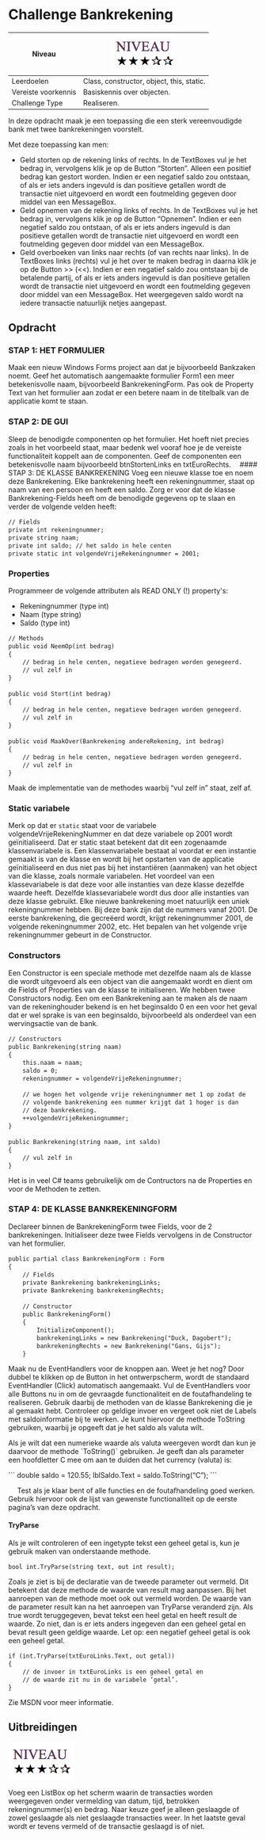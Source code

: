 # Challenge Bankrekening

| Niveau | ![](figures/niveau3.png "niveau") |
| --- | --- |
| Leerdoelen | Class, constructor, object, this, static. |
| Vereiste voorkennis | Basiskennis over objecten. |
| Challenge Type | Realiseren. |



In deze opdracht maak je een toepassing die een sterk vereenvoudigde bank met twee bankrekeningen voorstelt.

Met deze toepassing kan men:
- Geld storten op de rekening links of rechts. In de TextBoxes vul je het bedrag in, vervolgens klik je op de Button “Storten”. Alleen een positief bedrag kan gestort worden. Indien er een negatief saldo zou ontstaan, of als er iets anders ingevuld is dan positieve getallen wordt de transactie niet uitgevoerd en wordt een foutmelding gegeven door middel van een MessageBox.
- Geld opnemen van de rekening links of rechts. In de TextBoxes vul je het bedrag in, vervolgens klik je op de Button “Opnemen”. Indien er een negatief saldo zou ontstaan, of als er iets anders ingevuld is dan positieve getallen wordt de transactie niet uitgevoerd en wordt een foutmelding gegeven door middel van een MessageBox.
- Geld overboeken van links naar rechts (of van rechts naar links). In de TextBoxes links (rechts) vul je het over te maken bedrag in daarna klik je op de Button &gt;&gt;  (&lt;&lt;).  Indien er een negatief saldo zou ontstaan bij de betalende partij, of als er iets anders ingevuld is dan positieve getallen wordt de transactie niet uitgevoerd en wordt een foutmelding gegeven door middel van een MessageBox.
Het weergegeven saldo wordt na iedere transactie natuurlijk netjes aangepast.

## Opdracht

### STAP 1: HET FORMULIER

Maak een nieuw Windows Forms project aan dat je bijvoorbeeld Bankzaken noemt. Geef het automatisch aangemaakte formulier Form1 een meer betekenisvolle naam, bijvoorbeeld BankrekeningForm. Pas ook de Property Text van het formulier aan zodat er een betere naam in de titelbalk van de applicatie komt te staan.

### STAP 2: DE GUI

Sleep de benodigde componenten op het formulier. Het hoeft niet precies zoals in het voorbeeld staat, maar bedenk wel vooraf hoe je de vereiste functionaliteit koppelt aan de componenten. Geef de componenten een betekenisvolle naam bijvoorbeeld btnStortenLinks en txtEuroRechts.
 #### STAP 3: DE KLASSE BANKREKENING
Voeg een nieuwe klasse toe en noem deze Bankrekening. Elke bankrekening heeft een rekeningnummer, staat op naam van een persoon en heeft een saldo. Zorg er voor dat de klasse Bankrekening-Fields heeft om de benodigde gegevens op te slaan en verder de volgende velden heeft:

```
// Fields
private int rekeningnummer;
private string naam;
private int saldo; // het saldo in hele centen
private static int volgendeVrijeRekeningnummer = 2001;
```

### Properties
Programmeer de volgende attributen als READ ONLY (!) property's:
- Rekeningnummer (type int)
- Naam (type string)
- Saldo (type int)

```
// Methods
public void NeemOp(int bedrag)
{
    // bedrag in hele centen, negatieve bedragen worden genegeerd.
    // vul zelf in
}

public void Stort(int bedrag)
{
    // bedrag in hele centen, negatieve bedragen worden genegeerd.
    // vul zelf in
}

public void MaakOver(Bankrekening andereRekening, int bedrag)
{
    // bedrag in hele centen, negatieve bedragen worden genegeerd.
    // vul zelf in
}
```

Maak de implementatie van de methodes waarbij “vul zelf in” staat, zelf af.

### Static variabele

Merk op dat er `static` staat voor de variabele volgendeVrijeRekeningNummer en dat deze variabele op 2001 wordt geïnitialiseerd. Dat er static staat betekent dat dit een zogenaamde klassenvariabele is. Een klassenvariabele bestaat al voordat er een instantie gemaakt is van de klasse en wordt bij het opstarten van de applicatie geïnitialiseerd en dus niet pas bij het instantiëren (aanmaken) van het object van die klasse, zoals normale variabelen. Het voordeel van een klassevariabele is dat deze voor alle instanties van deze klasse dezelfde waarde heeft. Dezelfde klassevariabele wordt dus door alle instanties van deze klasse gebruikt.
Elke nieuwe bankrekening moet natuurlijk een uniek rekeningnummer hebben. Bij deze bank zijn dat de nummers vanaf 2001. De eerste bankrekening, die gecreëerd wordt, krijgt rekeningnummer 2001, de volgende rekeningnummer 2002, etc. Het bepalen van het volgende vrije rekeningnummer gebeurt in de Constructor.

### Constructors

Een Constructor is een speciale methode met dezelfde naam als de klasse die wordt uitgevoerd als een object van die aangemaakt wordt en dient om de Fields of Properties van de klasse te initialiseren. We hebben twee Constructors nodig. Een om een Bankrekening aan te maken als de naam van de rekeninghouder bekend is en het beginsaldo 0 en een voor het geval dat er wel sprake is van een beginsaldo, bijvoorbeeld als onderdeel van een wervingsactie van de bank.

```
// Constructors
public Bankrekening(string naam)
{
    this.naam = naam;
    saldo = 0;
    rekeningnummer = volgendeVrijeRekeningnummer;

    // we hogen het volgende vrije rekeningnummer met 1 op zodat de
    // volgende bankrekening een nummer krijgt dat 1 hoger is dan
    // deze bankrekening.
    ++volgendeVrijeRekeningnummer;
}

public Bankrekening(string naam, int saldo)
{
    // vul zelf in
}
```


Het is in veel C# teams gebruikelijk om de Contructors na de Properties en voor de Methoden te zetten.

### STAP 4: DE KLASSE BANKREKENINGFORM
Declareer binnen de BankrekeningForm twee Fields, voor de 2 bankrekeningen. Initialiseer deze twee Fields vervolgens in de Constructor van het formulier.
```
public partial class BankrekeningForm : Form
{
    // Fields
    private Bankrekening bankrekeningLinks;
    private Bankrekening bankrekeningRechts;

    // Constructor
    public BankrekeningForm()
    {
        InitializeComponent();
        bankrekeningLinks = new Bankrekening("Duck, Dagobert");
        bankrekeningRechts = new Bankrekening("Gans, Gijs");
    }
```

Maak nu de EventHandlers voor de knoppen aan. Weet je het nog? Door dubbel te klikken op de Button in het ontwerpscherm, wordt de standaard EventHandler (Click) automatisch aangemaakt. Vul de EventHandlers voor alle Buttons nu in om de gevraagde functionaliteit en de foutafhandeling te realiseren. Gebruik daarbij de methoden van de klasse Bankrekening die je al gemaakt hebt. Controleer op geldige invoer en vergeet ook niet de Labels met saldoinformatie bij te werken. Je kunt hiervoor de methode ToString gebruiken, waarbij je opgeeft dat je het saldo als valuta wilt.
<p class="note">Als je wilt dat een numerieke waarde als valuta weergeven wordt dan kun je daarvoor de methode `ToString()` gebruiken. Je geeft dan als parameter een hoofdletter C mee om aan te duiden dat het currency (valuta) is:</p>```
double saldo = 120.55;
lblSaldo.Text = saldo.ToString(“C”);
```


 
Test als je klaar bent of alle functies en de foutafhandeling goed werken. Gebruik hiervoor ook de lijst van gewenste functionaliteit op de eerste pagina’s van deze opdracht.
#### TryParse
Als je wilt controleren of een ingetypte tekst een geheel getal is, kun je gebruik maken van onderstaande methode.
```
bool int.TryParse(string text, out int result);
```

Zoals je ziet is bij de declaratie van de tweede parameter out vermeld. Dit betekent dat deze methode de waarde van result mag aanpassen. Bij het aanroepen van de methode moet ook out vermeld worden. De waarde van de parameter result kan na het aanroepen van TryParse veranderd zijn. Als true wordt teruggegeven, bevat tekst een heel getal en heeft result de waarde. Zo niet, dan is er iets anders ingegeven dan een geheel getal en bevat result geen geldige waarde. Let op: een negatief geheel getal is ook een geheel getal.

```
if (int.TryParse(txtEuroLinks.Text, out getal))
{
    // de invoer in txtEuroLinks is een geheel getal en
    // de waarde zit nu in de variabele ‘getal’.
}
```

Zie MSDN voor meer informatie.

## Uitbreidingen

![](figures/niveau3.png "niveau")


Voeg een ListBox op het scherm waarin de transacties worden weergegeven onder vermelding van datum, tijd, betrokken rekeningnummer(s) en bedrag. Naar keuze geef je alleen geslaagde of zowel geslaagde als niet geslaagde transacties weer. In het laatste geval wordt er tevens vermeld of de transactie geslaagd is of niet.
